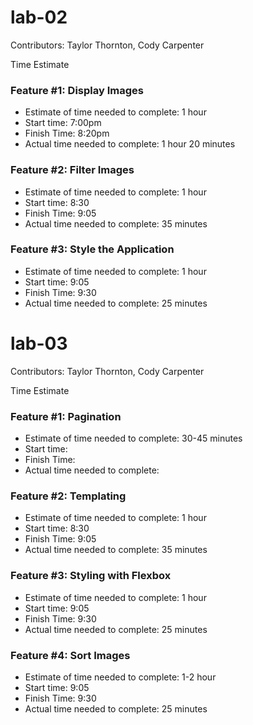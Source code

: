 # lab-02

Contributors: Taylor Thornton, Cody Carpenter

Time Estimate

### Feature #1: Display Images
  - Estimate of time needed to complete: 1 hour
  - Start time: 7:00pm
  - Finish Time: 8:20pm
  - Actual time needed to complete: 1 hour 20 minutes

### Feature #2: Filter Images
  - Estimate of time needed to complete: 1 hour
  - Start time: 8:30
  - Finish Time: 9:05
  - Actual time needed to complete: 35 minutes

### Feature #3: Style the Application
  - Estimate of time needed to complete: 1 hour
  - Start time: 9:05
  - Finish Time: 9:30
  - Actual time needed to complete: 25 minutes


# lab-03

Contributors: Taylor Thornton, Cody Carpenter

Time Estimate

### Feature #1: Pagination
  - Estimate of time needed to complete: 30-45 minutes
  - Start time: 
  - Finish Time: 
  - Actual time needed to complete: 

### Feature #2: Templating
  - Estimate of time needed to complete: 1 hour
  - Start time: 8:30
  - Finish Time: 9:05
  - Actual time needed to complete: 35 minutes

### Feature #3: Styling with Flexbox
  - Estimate of time needed to complete: 1 hour
  - Start time: 9:05
  - Finish Time: 9:30
  - Actual time needed to complete: 25 minutes

### Feature #4: Sort Images
  - Estimate of time needed to complete: 1-2 hour
  - Start time: 9:05
  - Finish Time: 9:30
  - Actual time needed to complete: 25 minutes
